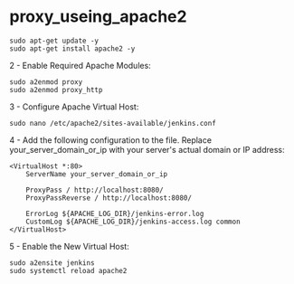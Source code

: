 # proxy_useing_apache2

```
sudo apt-get update -y
sudo apt-get install apache2 -y

```

2 - Enable Required Apache Modules:
```
sudo a2enmod proxy
sudo a2enmod proxy_http

```
3 - Configure Apache Virtual Host:
```
sudo nano /etc/apache2/sites-available/jenkins.conf

```
4 - Add the following configuration to the file. Replace your_server_domain_or_ip with your server's actual domain or IP address:

```
<VirtualHost *:80>
    ServerName your_server_domain_or_ip

    ProxyPass / http://localhost:8080/
    ProxyPassReverse / http://localhost:8080/

    ErrorLog ${APACHE_LOG_DIR}/jenkins-error.log
    CustomLog ${APACHE_LOG_DIR}/jenkins-access.log common
</VirtualHost>

```
 5 - Enable the New Virtual Host:
```
sudo a2ensite jenkins
sudo systemctl reload apache2

```
